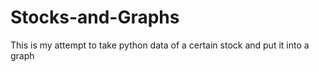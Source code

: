 # Stocks-and-Graphs
This is my attempt to take python data of a certain stock and put it into a graph

